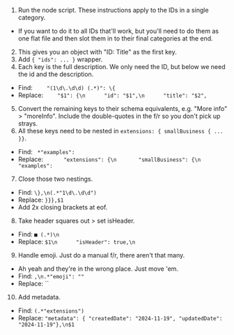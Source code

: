 1. Run the node script. These instructions apply to the IDs in a single category.

- If you want to do it to all IDs that'll work, but you'll need to do them as one flat file and then slot them in to their final categories at the end.

2. This gives you an object with "ID: Title" as the first key.
3. Add `{ "ids": ... }` wrapper.
4. Each key is the full description. We only need the ID, but below we need the id and the description.

- Find: `    "(1\d\.\d\d) (.*)": \{`
- Replace: `    "$1": {\n      "id": "$1",\n      "title": "$2",`

5. Convert the remaining keys to their schema equivalents, e.g. "More info" > "moreInfo". Include the double-quotes in the f/r so you don't pick up strays.
6. All these keys need to be nested in `extensions: { smallBusiness { ... }}`.

- Find: ` *"examples":`
- Replace: `      "extensions": {\n       "smallBusiness": {\n        "examples":`

7. Close those two nestings.

- Find: `\},\n(.*"1\d\.\d\d")`
- Replace: `}}},$1`
- Add 2x closing brackets at eof.

8. Take header squares out > set isHeader.

- Find: `■ (.*)\n`
- Replace: `$1\n      "isHeader": true,\n`

9. Handle emoji. Just do a manual f/r, there aren't that many.

- Ah yeah and they're in the wrong place. Just move 'em.
- Find: `,\n.*"emoji": ""`
- Replace: ``

10. Add metadata.

- Find: `(.*"extensions")`
- Replace: `"metadata": { "createdDate": "2024-11-19", "updatedDate": "2024-11-19"},\n$1`
